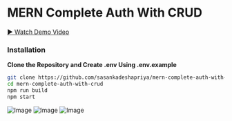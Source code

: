 # MERN Complete Auth With CRUD
[▶ Watch Demo Video](https://github.com/user-attachments/assets/c5e433e6-ca7a-4a75-b1d1-3eef99c6f6a2)

### Installation
**Clone the Repository and Create .env Using .env.example**
  ```bash
  git clone https://github.com/sasankadeshapriya/mern-complete-auth-with-crud
  cd mern-complete-auth-with-crud
  npm run build
  npm start
  ```
![Image](https://github.com/user-attachments/assets/443750c0-4c72-4eb7-8cd4-0c24e86270e4)
![Image](https://github.com/user-attachments/assets/8d94b206-7765-4631-bbc0-a2505255d921)
![Image](https://github.com/user-attachments/assets/5cd29cf9-2bc4-438a-a5bd-a2ca861f0d81)
